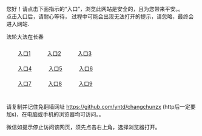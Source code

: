 您好！请点击下面指示的“入口”，浏览此网站是安全的，且为您带来平安。。 <br/>
点击入口后，请耐心等待， 过程中可能会出现无法打开的提示，请忽略，最终会进入网站. </br>

法轮大法在长春<br/>
<div style="padding:10px"><a style="margin:20px" target="_blank" href="https://dwx298bof8z8i.cloudfront.net/2Qpsp?rsegip" id="ccLink1" rel="nofollow">入口1</a> <a target="_blank" style="margin:20px" href="https://dxjaic8fqy3r8.cloudfront.net/2Qpsp?vqmhhq" id="ccLink2" rel="nofollow">入口2</a> <a style="margin:20px" target="_blank" href="https://d9j8djd6yyzrn.cloudfront.net/2Qpsp?gzegli" id="ccLink3" rel="nofollow">入口3</a></div>

<div style="padding:10px" ><a style="margin:20px" target="_blank" href="https://dwx298bof8z8i.cloudfront.net/2Qpsp?rsegip" id="ccLink4" rel="nofollow">入口4</a> <a style="margin:20px" href="https://dxjaic8fqy3r8.cloudfront.net/2Qpsp?vqmhhq" target="_blank" id="ccLink5" rel="nofollow">入口5</a> <a style="margin:20px" href="https://d9j8djd6yyzrn.cloudfront.net/2Qpsp?gzegli" target="_blank" id="ccLink6" rel="nofollow">入口6</a></div>

<div style="padding:10px"><a style="margin:20px" target="_blank" href="https://dwx298bof8z8i.cloudfront.net/2Qpsp?rsegip" id="ccLink7" rel="nofollow">入口7</a> <a style="margin:20px" href="https://dxjaic8fqy3r8.cloudfront.net/2Qpsp?vqmhhq" target="_blank" id="ccLink8" rel="nofollow">入口8</a> <a style="margin:20px" target="_blank" href="https://d9j8djd6yyzrn.cloudfront.net/2Qpsp?gzegli" id="ccLink9" rel="nofollow">入口9</a></div>

<br/>



请复制并记住免翻墙网址 https://github.com/yntd/changchunzx (http后一定要加s)，在电脑或手机的浏览器均可访问。。<br/>

微信如提示停止访问该网页，须先点击右上角，选择浏览器打开。
